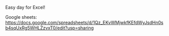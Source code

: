 Easy day for Excel!

Google sheets: https://docs.google.com/spreadsheets/d/1Qz_EKvWMjwkfKEfdWyJsdHn0sb4sqUxRg5WHLZzvxT0/edit?usp=sharing
